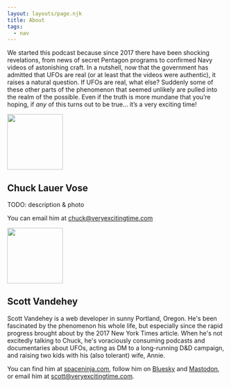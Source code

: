 ```yaml
---
layout: layouts/page.njk
title: About
tags:
  - nav
---
```


<p class="intro">
  We started this podcast because since 2017 there have been shocking
  revelations, from news of secret Pentagon programs to confirmed Navy videos of
  astonishing craft. In a nutshell, now that the government has admitted that
  UFOs are real (or at least that the videos were authentic), it raises a
  natural question. If UFOs are real, what else? Suddenly some of these other
  parts of the phenomenon that seemed unlikely are pulled into the realm of the
  possible. Even if the truth is more mundane that you’re hoping, if
  <em>any</em> of this turns out to be true… it’s a very exciting&nbsp;time!
</p>

<div class="profile">
  <div class="profile__photo">
    <img src="https://avatars.githubusercontent.com/u/11463?v=4" width="128" height="128" alt="" class="profile__photo-media" />
  </div>
  <div class="profile__bio">

## Chuck Lauer Vose

TODO: description & photo

You can email him at [chuck@veryexcitingtime.com](mailto:chuck@veryexcitingtime.com)

  </div>
</div>

<div class="profile">
  <div class="profile__photo">
    <img src="/images/scott.jpg" width="128" height="128" alt="" class="profile__photo-media" />
  </div>
  <div class="profile__bio">

## Scott Vandehey

Scott Vandehey is a web developer in sunny Portland, Oregon. He's been fascinated by the phenomenon his whole life, but especially since the rapid progress brought about by the 2017 New York Times article. When he's not excitedly talking to Chuck, he's voraciously consuming podcasts and documentaries about UFOs, acting as DM to a long-running D&D campaign, and raising two kids with his (also tolerant) wife, Annie.

You can find him at [spaceninja.com](https://spaceninja.com), follow him on [Bluesky](https://bsky.app/profile/spaceninja.com) and [Mastodon](https://mastodon.cloud/@spaceninja), or email him at [scott@veryexcitingtime.com](mailto:scott@veryexcitingtime.com).

  </div>
</div>
